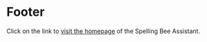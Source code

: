 # Footer

Click on the link to [visit the homepage](https://www.spelling-bee-assistant.app/) of the Spelling Bee Assistant.